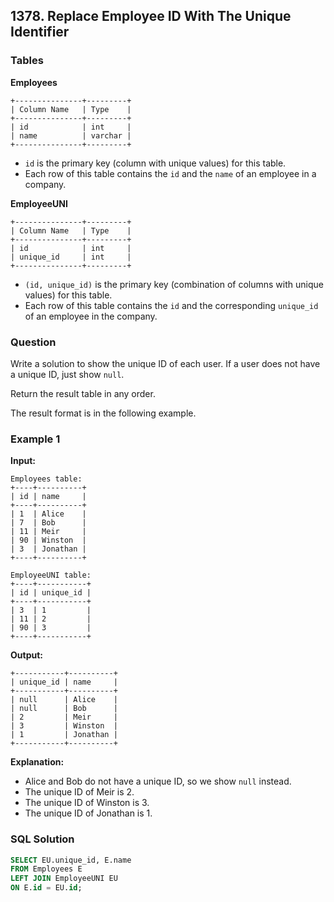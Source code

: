## 1378. Replace Employee ID With The Unique Identifier

### Tables

**Employees**

```
+---------------+---------+
| Column Name   | Type    |
+---------------+---------+
| id            | int     |
| name          | varchar |
+---------------+---------+
```

- `id` is the primary key (column with unique values) for this table.
- Each row of this table contains the `id` and the `name` of an employee in a company.

**EmployeeUNI**

```
+---------------+---------+
| Column Name   | Type    |
+---------------+---------+
| id            | int     |
| unique_id     | int     |
+---------------+---------+
```

- `(id, unique_id)` is the primary key (combination of columns with unique values) for this table.
- Each row of this table contains the `id` and the corresponding `unique_id` of an employee in the company.

### Question

Write a solution to show the unique ID of each user. If a user does not have a unique ID, just show `null`.

Return the result table in any order.

The result format is in the following example.

 

### Example 1

**Input:**
```
Employees table:
+----+----------+
| id | name     |
+----+----------+
| 1  | Alice    |
| 7  | Bob      |
| 11 | Meir     |
| 90 | Winston  |
| 3  | Jonathan |
+----+----------+

EmployeeUNI table:
+----+-----------+
| id | unique_id |
+----+-----------+
| 3  | 1         |
| 11 | 2         |
| 90 | 3         |
+----+-----------+
```

**Output:**
```
+-----------+----------+
| unique_id | name     |
+-----------+----------+
| null      | Alice    |
| null      | Bob      |
| 2         | Meir     |
| 3         | Winston  |
| 1         | Jonathan |
+-----------+----------+
```

**Explanation:**
- Alice and Bob do not have a unique ID, so we show `null` instead.
- The unique ID of Meir is 2.
- The unique ID of Winston is 3.
- The unique ID of Jonathan is 1.

### SQL Solution

```sql
SELECT EU.unique_id, E.name
FROM Employees E
LEFT JOIN EmployeeUNI EU
ON E.id = EU.id;
```